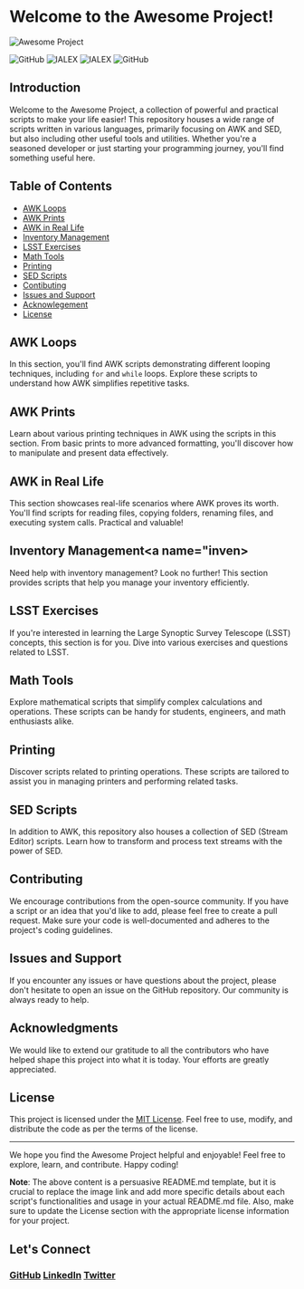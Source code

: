 # Welcome to the Awesome Project!

![Awesome Project](https://www.briantimoneyacting.co.uk/wp-content/uploads/2023/02/Awesome-1.jpg)

![GitHub](https://img.shields.io/badge/GitHub-Awesome--Project-green) ![IALEX](https://img.shields.io/badge/IALEX-blue) ![IALEX](https://img.shields.io/badge/VSODE-Bash--HTML--PDF-lilac) ![GitHub](https://img.shields.io/badge/BASH-Scripting--Starter--Project-maroon)


## Introduction

Welcome to the Awesome Project, a collection of powerful and practical scripts to make your life easier! This repository houses a wide range of scripts written in various languages, primarily focusing on AWK and SED, but also including other useful tools and utilities. Whether you're a seasoned developer or just starting your programming journey, you'll find something useful here.

## Table of Contents

- [AWK Loops](#awk-loops)
- [AWK Prints](#awk-prints)
- [AWK in Real Life](#awk-real-life)
- [Inventory Management](#inven)
- [LSST Exercises](#lsst-exercises)
- [Math Tools](#math)
- [Printing](#printing)
- [SED Scripts](#sed-scripts)
- [Contibuting](#contributing)
- [Issues and Support](#issues-and-support)
- [Acknowlegement](#acknowledgments)
- [License](#license)

## AWK Loops<a name="awk-loops"></a>

In this section, you'll find AWK scripts demonstrating different looping techniques, including `for` and `while` loops. Explore these scripts to understand how AWK simplifies repetitive tasks.

## AWK Prints<a name="awk-prints"></a>

Learn about various printing techniques in AWK using the scripts in this section. From basic prints to more advanced formatting, you'll discover how to manipulate and present data effectively.

## AWK in Real Life<a name="awk-real-life"></a>

This section showcases real-life scenarios where AWK proves its worth. You'll find scripts for reading files, copying folders, renaming files, and executing system calls. Practical and valuable!

## Inventory Management<a name="inven></a>

Need help with inventory management? Look no further! This section provides scripts that help you manage your inventory efficiently.

## LSST Exercises<a name="lsst-exercises"></a>

If you're interested in learning the Large Synoptic Survey Telescope (LSST) concepts, this section is for you. Dive into various exercises and questions related to LSST.

## Math Tools<a name="math-tools"></a>

Explore mathematical scripts that simplify complex calculations and operations. These scripts can be handy for students, engineers, and math enthusiasts alike.

## Printing<a name="printing"></a>

Discover scripts related to printing operations. These scripts are tailored to assist you in managing printers and performing related tasks.

## SED Scripts<a name="sed-scripts"></a>

In addition to AWK, this repository also houses a collection of SED (Stream Editor) scripts. Learn how to transform and process text streams with the power of SED.

## Contributing<a name="contributing"></a>

We encourage contributions from the open-source community. If you have a script or an idea that you'd like to add, please feel free to create a pull request. Make sure your code is well-documented and adheres to the project's coding guidelines.

## Issues and Support<a name="issues-and-support"></a>

If you encounter any issues or have questions about the project, please don't hesitate to open an issue on the GitHub repository. Our community is always ready to help.

## Acknowledgments<a name="ackowlegements"></a>

We would like to extend our gratitude to all the contributors who have helped shape this project into what it is today. Your efforts are greatly appreciated.

## License<a name="license"></a>

This project is licensed under the [MIT License](https://opensource.org/licenses/MIT). Feel free to use, modify, and distribute the code as per the terms of the license.

---

We hope you find the Awesome Project helpful and enjoyable! Feel free to explore, learn, and contribute. Happy coding!

**Note**: The above content is a persuasive README.md template, but it is crucial to replace the image link and add more specific details about each script's functionalities and usage in your actual README.md file. Also, make sure to update the License section with the appropriate license information for your project.

## Let's Connect
### [GitHub](github.com/ialexeze)   [LinkedIn](linkedin.com/in/alexeze)   [Twitter](twitter.com/ialexeze)


